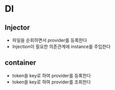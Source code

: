 # DI 

## Injector
- 파일을 순회하면서 provider를 등록한다
- Injection이 필요한 의존관계에 instance를 주입한다


## container
- token을 key로 하여 provider를 등록한다
- token을 key로 하여 provider를 조회한다
